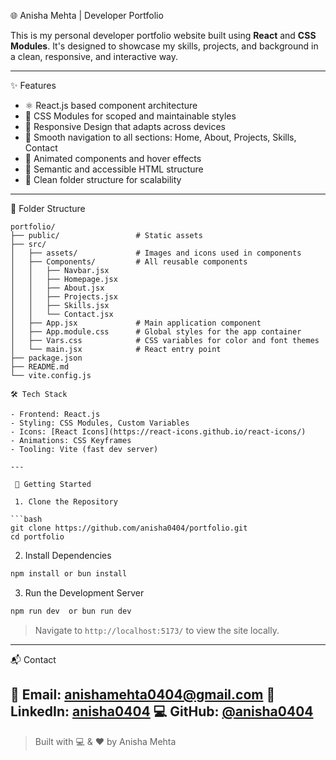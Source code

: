  🌐 Anisha Mehta | Developer Portfolio

This is my personal developer portfolio website built using **React** and **CSS Modules**. It's designed to showcase my skills, projects, and background in a clean, responsive, and interactive way.

---

✨ Features

- ⚛️ React.js based component architecture  
- 🎨 CSS Modules for scoped and maintainable styles  
- 📱 Responsive Design that adapts across devices  
- 🚀 Smooth navigation to all sections: Home, About, Projects, Skills, Contact  
- 🎥 Animated components and hover effects  
- 🧠 Semantic and accessible HTML structure  
- 📂 Clean folder structure for scalability

---

 📁 Folder Structure

```plaintext
portfolio/
├── public/                 # Static assets
├── src/
│   ├── assets/             # Images and icons used in components
│   ├── Components/         # All reusable components
│   │   ├── Navbar.jsx
│   │   ├── Homepage.jsx
│   │   ├── About.jsx
│   │   ├── Projects.jsx
│   │   ├── Skills.jsx
│   │   └── Contact.jsx
│   ├── App.jsx             # Main application component
│   ├── App.module.css      # Global styles for the app container
│   ├── Vars.css            # CSS variables for color and font themes
│   └── main.jsx            # React entry point
├── package.json
├── README.md
└── vite.config.js

🛠️ Tech Stack

- Frontend: React.js  
- Styling: CSS Modules, Custom Variables  
- Icons: [React Icons](https://react-icons.github.io/react-icons/)  
- Animations: CSS Keyframes  
- Tooling: Vite (fast dev server)

---

 🚀 Getting Started

 1. Clone the Repository

```bash
git clone https://github.com/anisha0404/portfolio.git
cd portfolio
````
 2. Install Dependencies

```bash
npm install or bun install 
```

 3. Run the Development Server

```bash
npm run dev  or bun run dev 
```

> Navigate to `http://localhost:5173/` to view the site locally.
---
 📬 Contact

📧 Email: [anishamehta0404@gmail.com](mailto:anishamehta0404@gmail.com)
💼 LinkedIn: [anisha0404](https://www.linkedin.com/in/anisha0404)
💻 GitHub: [@anisha0404](https://github.com/anisha0404)
---
> Built with 💻 & ❤️ by Anisha Mehta


